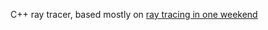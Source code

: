 C++ ray tracer, based mostly on [ray tracing in one weekend](https://raytracing.github.io/books/RayTracingInOneWeekend.html#surfacenormalsandmultipleobjects/frontfacesversusbackfaces)